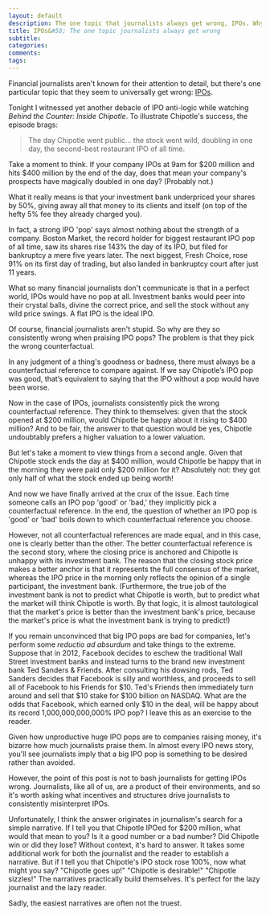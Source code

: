 ```yaml
---
layout: default
description: The one topic that journalists always get wrong, IPOs. Why initial public offerings and their pops mean less than we think.
title: IPOs&#58; The one topic journalists always get wrong
subtitle:
categories:
comments:
tags:
---
```


Financial journalists aren't known for their attention to detail, but there's one particular topic that they seem to universally get wrong: [IPOs](https://en.wikipedia.org/wiki/Initial_public_offering).

Tonight I witnessed yet another debacle of IPO anti-logic while watching *Behind the Counter: Inside Chipotle*. To illustrate Chipotle's success, the episode brags:

>The day Chipotle went public... the stock went wild, doubling in one day, the second-best restaurant IPO of all time.

Take a moment to think. If your company IPOs at 9am for $200 million and hits $400 million by the end of the day, does that mean your company's prospects have magically doubled in one day? (Probably not.)

What it really means is that your investment bank underpriced your shares by 50%, giving away all that money to its clients and itself (on top of the hefty 5% fee they already charged you).

In fact, a strong IPO 'pop' says almost nothing about the strength of a company. Boston Market, the record holder for biggest restaurant IPO pop of all time, saw its shares rise 143% the day of its IPO, but filed for bankruptcy a mere five years later. The next biggest, Fresh Choice, rose 91% on its first day of trading, but also landed in bankruptcy court after just 11 years.

What so many financial journalists don't communicate is that in a perfect world, IPOs would have no pop at all. Investment banks would peer into their crystal balls, divine the correct price, and sell the stock without any wild price swings. A flat IPO is the ideal IPO.

Of course, financial journalists aren't stupid. So why are they so consistently wrong when praising IPO pops? The problem is that they pick the wrong counterfactual.

In any judgment of a thing's goodness or badness, there must always be a counterfactual reference to compare against. If we say Chipotle’s IPO pop was good, that’s equivalent to saying that the IPO without a pop would have been worse.

Now in the case of IPOs, journalists consistently pick the wrong counterfactual reference. They think to themselves: given that the stock opened at $200 million, would Chipotle be happy about it rising to $400 million? And to be fair, the answer to that question would be yes, Chipotle undoubtably prefers a higher valuation to a lower valuation.

But let's take a moment to view things from a second angle. Given that Chipotle stock ends the day at $400 million, would Chipotle be happy that in the morning they were paid only $200 million for it? Absolutely not: they got only half of what the stock ended up being worth!

And now we have finally arrived at the crux of the issue. Each time someone calls an IPO pop 'good' or 'bad,' they implicitly pick a counterfactual reference. In the end, the question of whether an IPO pop is 'good' or 'bad' boils down to which counterfactual reference you choose.

However, not all counterfactual references are made equal, and in this case, one is clearly better than the other. The better counterfactual reference is the second story, where the closing price is anchored and Chipotle is unhappy with its investment bank. The reason that the closing stock price makes a better anchor is that it represents the full consensus of the market, whereas the IPO price in the morning only reflects the opinion of a single participant, the investment bank. (Furthermore, the true job of the investment bank is not to predict what Chipotle is worth, but to predict what the market will think Chipotle is worth. By that logic, it is almost tautological that the market's price is better than the investment bank's price, because the market's price is what the investment bank is trying to predict!)

If you remain unconvinced that big IPO pops are bad for companies, let's perform some *reductio ad absurdum* and take things to the extreme. Suppose that in 2012, Facebook decides to eschew the traditional Wall Street investment banks and instead turns to the brand new investment bank Ted Sanders & Friends. After consulting his dowsing rods, Ted Sanders decides that Facebook is silly and worthless, and proceeds to sell all of Facebook to his Friends for $10. Ted's Friends then immediately turn around and sell that $10 stake for $100 billion on NASDAQ. What are the odds that Facebook, which earned only $10 in the deal, will be happy about its record 1,000,000,000,000% IPO pop? I leave this as an exercise to the reader.

Given how unproductive huge IPO pops are to companies raising money, it's bizarre how much journalists praise them. In almost every IPO news story, you'll see journalists imply that a big IPO pop is something to be desired rather than avoided.

However, the point of this post is not to bash journalists for getting IPOs wrong. Journalists, like all of us, are a product of their environments, and so it's worth asking what incentives and structures drive journalists to consistently misinterpret IPOs.

Unfortunately, I think the answer originates in journalism's search for a simple narrative. If I tell you that Chipotle IPOed for $200 million, what would that mean to you? Is it a good number or a bad number? Did Chipotle win or did they lose? Without context, it's hard to answer. It takes some additional work for both the journalist and the reader to establish a narrative. But if I tell you that Chipotle's IPO stock rose 100%, now what might you say? "Chipotle goes up!" "Chipotle is desirable!" "Chipotle sizzles!" The narratives practically build themselves. It's perfect for the lazy journalist and the lazy reader.

Sadly, the easiest narratives are often not the truest.
